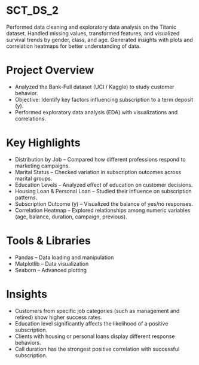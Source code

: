 # SCT_DS_2
Performed data cleaning and exploratory data analysis on the Titanic dataset. Handled missing values, transformed features, and visualized survival trends by gender, class, and age. Generated insights with plots and correlation heatmaps for better understanding of data.

# Project Overview
- Analyzed the Bank-Full dataset (UCI / Kaggle) to study customer behavior.
- Objective: Identify key factors influencing subscription to a term deposit (y).
- Performed exploratory data analysis (EDA) with visualizations and correlations.
# Key Highlights
- Distribution by Job – Compared how different professions respond to marketing campaigns.
- Marital Status – Checked variation in subscription outcomes across marital groups.
- Education Levels – Analyzed effect of education on customer decisions.
- Housing Loan & Personal Loan – Studied their influence on subscription patterns.
- Subscription Outcome (y) – Visualized the balance of yes/no responses.
- Correlation Heatmap – Explored relationships among numeric variables (age, balance, duration, campaign, previous).
# Tools & Libraries
- Pandas – Data loading and manipulation
- Matplotlib – Data visualization
- Seaborn – Advanced plotting
# Insights
- Customers from specific job categories (such as management and retired) show higher success rates.
- Education level significantly affects the likelihood of a positive subscription.
- Clients with housing or personal loans display different response behaviors.
- Call duration has the strongest positive correlation with successful subscription.
